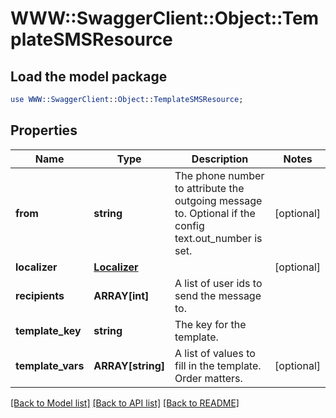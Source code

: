 # WWW::SwaggerClient::Object::TemplateSMSResource

## Load the model package
```perl
use WWW::SwaggerClient::Object::TemplateSMSResource;
```

## Properties
Name | Type | Description | Notes
------------ | ------------- | ------------- | -------------
**from** | **string** | The phone number to attribute the outgoing message to. Optional if the config text.out_number is set. | [optional] 
**localizer** | [**Localizer**](Localizer.md) |  | [optional] 
**recipients** | **ARRAY[int]** | A list of user ids to send the message to. | 
**template_key** | **string** | The key for the template. | 
**template_vars** | **ARRAY[string]** | A list of values to fill in the template. Order matters. | [optional] 

[[Back to Model list]](../README.md#documentation-for-models) [[Back to API list]](../README.md#documentation-for-api-endpoints) [[Back to README]](../README.md)


